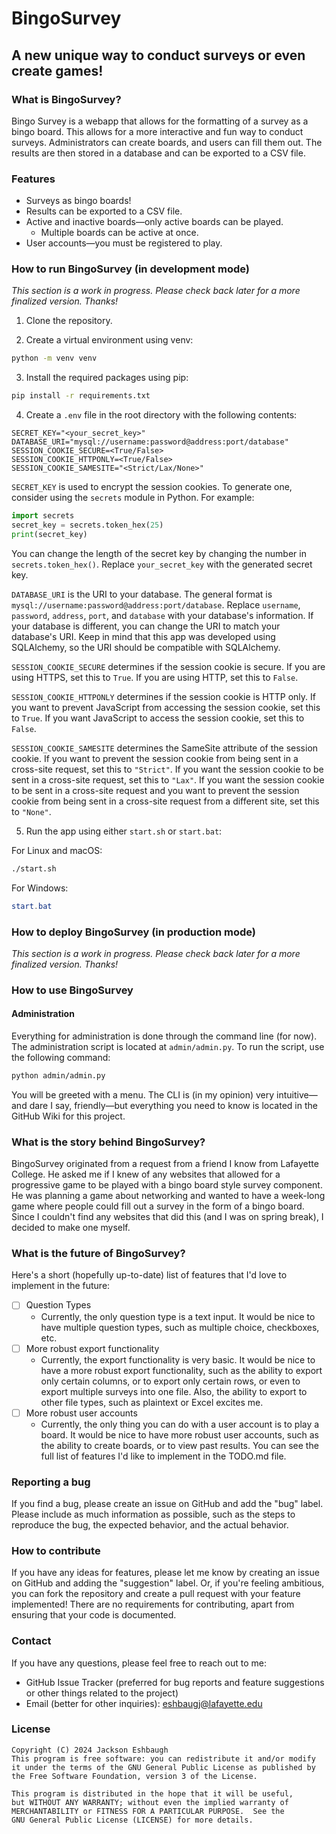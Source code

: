 # BingoSurvey
## A new unique way to conduct surveys or even create games!

### What is BingoSurvey? 
Bingo Survey is a webapp that allows for the formatting of a survey as a bingo board. This allows for a more interactive and fun way to conduct surveys. Administrators can create boards, and users can fill them out. The results are then stored in a database and can be exported to a CSV file.

### Features
- Surveys as bingo boards!
- Results can be exported to a CSV file.
- Active and inactive boards—only active boards can be played.
  - Multiple boards can be active at once.
- User accounts—you must be registered to play.

### How to run BingoSurvey (in development mode)
*This section is a work in progress. Please check back later for a more finalized version. Thanks!*
1. Clone the repository.

2. Create a virtual environment using venv:
```bash
python -m venv venv
```

3. Install the required packages using pip:
```bash
pip install -r requirements.txt
```

4. Create a ``.env`` file in the root directory with the following contents:
```
SECRET_KEY="<your_secret_key>"
DATABASE_URI="mysql://username:password@address:port/database"
SESSION_COOKIE_SECURE=<True/False>
SESSION_COOKIE_HTTPONLY=<True/False>
SESSION_COOKIE_SAMESITE="<Strict/Lax/None>"
```
``SECRET_KEY`` is used to encrypt the session cookies. To generate one, consider using the ``secrets`` module in Python. For example:
```python
import secrets
secret_key = secrets.token_hex(25)
print(secret_key)
```
You can change the length of the secret key by changing the number in ``secrets.token_hex()``. Replace ``your_secret_key`` with the generated secret key.

``DATABASE_URI`` is the URI to your database. The general format is ``mysql://username:password@address:port/database``. Replace ``username``, ``password``, ``address``, ``port``, and ``database`` with your database's information. If your database is different, you can change the URI to match your database's URI. Keep in mind that this app was developed using SQLAlchemy, so the URI should be compatible with SQLAlchemy.

``SESSION_COOKIE_SECURE`` determines if the session cookie is secure. If you are using HTTPS, set this to ``True``. If you are using HTTP, set this to ``False``.

``SESSION_COOKIE_HTTPONLY`` determines if the session cookie is HTTP only. If you want to prevent JavaScript from accessing the session cookie, set this to ``True``. If you want JavaScript to access the session cookie, set this to ``False``.

``SESSION_COOKIE_SAMESITE`` determines the SameSite attribute of the session cookie. If you want to prevent the session cookie from being sent in a cross-site request, set this to ``"Strict"``. If you want the session cookie to be sent in a cross-site request, set this to ``"Lax"``. If you want the session cookie to be sent in a cross-site request and you want to prevent the session cookie from being sent in a cross-site request from a different site, set this to ``"None"``.

5. Run the app using either ``start.sh`` or ``start.bat``:

For Linux and macOS:
```bash
./start.sh
```

For Windows:
```powershell
start.bat
```

### How to deploy BingoSurvey (in production mode)
*This section is a work in progress. Please check back later for a more finalized version. Thanks!*


### How to use BingoSurvey
#### Administration
Everything for administration is done through the command line (for now).
The administration script is located at ``admin/admin.py``. To run the script, use the following command:
```bash
python admin/admin.py
```

You will be greeted with a menu. The CLI is (in my opinion) very intuitive—and dare I say, friendly—but everything you need to know is located in the GitHub Wiki for this project.

### What is the story behind BingoSurvey?
BingoSurvey originated from a request from a friend I know from Lafayette College. He asked me if I knew of any websites that allowed for a progressive game to be played with a bingo board style survey component. He was planning a game about networking and wanted to have a week-long game where people could fill out a survey in the form of a bingo board. Since I couldn't find any websites that did this (and I was on spring break), I decided to make one myself.

### What is the future of BingoSurvey?
Here's a short (hopefully up-to-date) list of features that I'd love to implement in the future:
- [ ] Question Types
  - Currently, the only question type is a text input. It would be nice to have multiple question types, such as multiple choice, checkboxes, etc.
- [ ] More robust export functionality
  - Currently, the export functionality is very basic. It would be nice to have a more robust export functionality, such as the ability to export only certain columns, or to export only certain rows, or even to export multiple surveys into one file. Also, the ability to export to other file types, such as plaintext or Excel excites me.
- [ ] More robust user accounts
  - Currently, the only thing you can do with a user account is to play a board. It would be nice to have more robust user accounts, such as the ability to create boards, or to view past results.
You can see the full list of features I'd like to implement in the TODO.md file.

### Reporting a bug
If you find a bug, please create an issue on GitHub and add the "bug" label. Please include as much information as possible, such as the steps to reproduce the bug, the expected behavior, and the actual behavior.

### How to contribute
If you have any ideas for features, please let me know by creating an issue on GitHub and adding the "suggestion" label. Or, if you're feeling ambitious, you can fork the repository and create a pull request with your feature implemented! There are no requirements for contributing, apart from ensuring that your code is documented.

### Contact
If you have any questions, please feel free to reach out to me:
- GitHub Issue Tracker (preferred for bug reports and feature suggestions or other things related to the project)
- Email (better for other inquiries): [eshbaugj@lafayette.edu](mailto:eshbaugj@lafayette.edu)

### License

    Copyright (C) 2024 Jackson Eshbaugh
    This program is free software: you can redistribute it and/or modify
    it under the terms of the GNU General Public License as published by
    the Free Software Foundation, version 3 of the License.

    This program is distributed in the hope that it will be useful,
    but WITHOUT ANY WARRANTY; without even the implied warranty of
    MERCHANTABILITY or FITNESS FOR A PARTICULAR PURPOSE.  See the
    GNU General Public License (LICENSE) for more details.